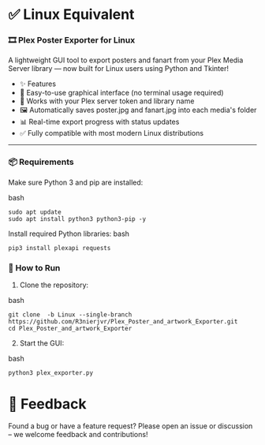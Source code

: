 # ✅ Linux Equivalent
### 🎞️ Plex Poster Exporter for Linux
A lightweight GUI tool to export posters and fanart from your Plex Media Server library — now built for Linux users using Python and Tkinter!

- ✨ Features
- 🧠 Easy-to-use graphical interface (no terminal usage required)
- 🔐 Works with your Plex server token and library name
- 🖼️ Automatically saves poster.jpg and fanart.jpg into each media's folder
- 📊 Real-time export progress with status updates
- ✅ Fully compatible with most modern Linux distributions

---------------------------------------------------------  

### 📦 Requirements
Make sure Python 3 and pip are installed:

bash
```
sudo apt update
sudo apt install python3 python3-pip -y
```  
Install required Python libraries:
bash
```
pip3 install plexapi requests
```

### 🚀 How to Run
1. Clone the repository:
   
bash
```
git clone  -b Linux --single-branch https://github.com/R3nierjvr/Plex_Poster_and_artwork_Exporter.git
cd Plex_Poster_and_artwork_Exporter
```

2. Start the GUI:

bash
```
python3 plex_exporter.py
```

# 📣 Feedback
Found a bug or have a feature request? Please open an issue or discussion – we welcome feedback and contributions!
